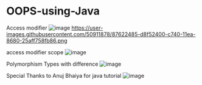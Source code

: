 # OOPS-using-Java

Access modifier
![image](https://user-images.githubusercontent.com/50911878/89090987-063e0500-d3c4-11ea-81d7-764de76566d7.png)
https://user-images.githubusercontent.com/50911878/87622485-d8f52400-c740-11ea-8680-25aff758fb86.png

access modifier scope
![image](https://user-images.githubusercontent.com/50911878/87623139-566d6400-c742-11ea-8dc4-f50533116c01.png)

Polymorphism Types with difference
![image](https://user-images.githubusercontent.com/50911878/89005849-1520ab00-d323-11ea-87d2-0b06efa58550.png)



Special Thanks to Anuj Bhaiya for java tutorial
![image](https://www.youtube.com/playlist?list=PLKKfKV1b9e8ps6dD3QA5KFfHdiWj9cB1s)
